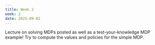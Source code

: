 ```yaml
---
title: Week 2
week: 2
date: 2025-09-02
---
```


Lecture on solving MDPs posted as well as a test-your-knowledge MDP example! Try to compute the values and policies for the simple MDP.